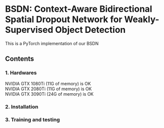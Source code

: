 # BSDN: Context-Aware Bidirectional Spatial Dropout Network for Weakly-Supervised Object Detection
This is a PyTorch implementation of our BSDN

## Contents
### 1. Hardwares
NVIDIA GTX 1080Ti (11G of memory) is OK  
NVIDIA GTX 2080Ti (11G of memory) is OK  
NVIDIA GTX 3090Ti (24G of memory) is OK  
### 2. Installation  

### 3. Training and testing
